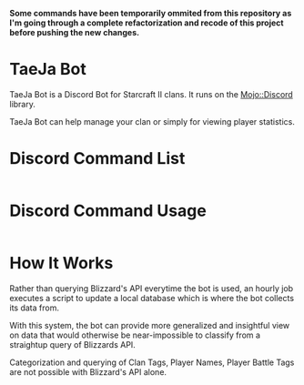 **Some commands have been temporarily ommited from this repository as I'm going through a complete refactorization and recode of this project before pushing the new changes.**

TaeJa Bot
============

TaeJa Bot is a Discord Bot for Starcraft II clans. It runs on the <a href='https://github.com/vsTerminus/Mojo-Discord'>Mojo::Discord</a> library. 

TaeJa Bot can help manage your clan or simply for viewing player statistics.


Discord Command List
============
```bash

```

Discord Command Usage
============
```bash

```


How It Works
============

Rather than querying Blizzard's API everytime the bot is used, an hourly job executes a script to update a local database which is where the bot collects its data from.

With this system, the bot can provide more generalized and insightful view on data that would otherwise be near-impossible to classify from a straightup query of Blizzards API.

Categorization and querying of Clan Tags, Player Names, Player Battle Tags are not possible with Blizzard's API alone.
